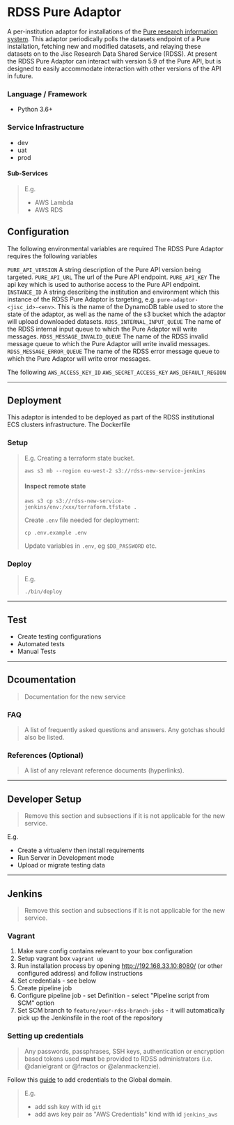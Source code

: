 # RDSS Pure Adaptor

A per-institution adaptor for installations of the [Pure research information system](https://www.elsevier.com/solutions/pure). This adaptor periodically polls the datasets endpoint of a Pure installation, fetching new and modified datasets, and relaying these datasets on to the Jisc Research Data Shared Service (RDSS). At present the RDSS Pure Adaptor can interact with version 5.9 of the Pure API, but is designed to easily accommodate interaction with other versions of the API in future.  

### Language / Framework
- Python 3.6+

### Service Infrastructure

- dev
- uat
- prod

#### Sub-Services
> E.g.
> - AWS Lambda
> - AWS RDS


## Configuration
The following environmental variables are required
The RDSS Pure Adaptor requires the following variables

`PURE_API_VERSION`
A string description of the Pure API version being targeted.
`PURE_API_URL`
The url of the Pure API endpoint.
`PURE_API_KEY`
The api key which is used to authorise access to the Pure API endpoint.
`INSTANCE_ID`
A string describing the institution and environment which this instance of the RDSS Pure Adaptor is targeting, e.g. `pure-adaptor-<jisc_id>-<env>`. This is the name of the DynamoDB table used to store the state of the adaptor, as well as the name of the s3 bucket which the adaptor will upload downloaded datasets.
`RDSS_INTERNAL_INPUT_QUEUE`
The name of the RDSS internal input queue to which the Pure Adaptor will write messages.
`RDSS_MESSAGE_INVALID_QUEUE`
The name of the RDSS invalid message queue to which the Pure Adaptor will write invalid messages.
`RDSS_MESSAGE_ERROR_QUEUE`
The name of the RDSS error message queue to which the Pure Adaptor will write error messages.

The following
`AWS_ACCESS_KEY_ID`
`AWS_SECRET_ACCESS_KEY`
`AWS_DEFAULT_REGION`


---------------------------------------------------------

## Deployment

This adaptor is intended to be deployed as part of the RDSS institutional ECS clusters infrastructure.
The Dockerfile

### Setup

> E.g. Creating a terraform state bucket.
> ```
> aws s3 mb --region eu-west-2 s3://rdss-new-service-jenkins
> ```
>
> #### Inspect remote state
> ```
> aws s3 cp s3://rdss-new-service-jenkins/env:/xxx/terraform.tfstate .
> ```
>
>Create `.env` file needed for deployment:
> ```
> cp .env.example .env
> ```
> Update variables in `.env`, eg `$DB_PASSWORD` etc.


### Deploy
> E.g.
> ```
> ./bin/deploy
> ```

---------------------------------------------------------

## Test
- Create testing configurations
- Automated tests
- Manual Tests

---------------------------------------------------------

## Dcoumentation
> Documentation for the new service

### FAQ
> A list of frequently asked questions and answers. Any gotchas should also be listed.

### References (Optional)
> A list of any relevant reference documents (hyperlinks).
---------------------------------------------------------

## Developer Setup
> Remove this section and subsections if it is not applicable for the new service.

E.g.
 - Create a virtualenv then install requirements
 - Run Server in Development mode
 - Upload or migrate testing data

---------------------------------------------------------

## Jenkins
> Remove this section and subsections if it is not applicable for the new service.

### Vagrant
1. Make sure config contains relevant to your box configuration
2. Setup vagrant box `vagrant up`
3. Run installation process by opening http://192.168.33.10:8080/
(or other configured address) and follow instructions
4. Set credentials - see below
5. Create pipeline job
6. Configure pipeline job - set Definition - select "Pipeline script from SCM" option
7. Set SCM branch to `feature/your-rdss-branch-jobs` - it will automatically pick up the Jenkinsfile in the root of the repository

### Setting up credentials
>Any passwords, passphrases, SSH keys, authentication or encryption based tokens used **must** be provided to RDSS administrators (i.e. @danielgrant or @fractos or @alanmackenzie).

Follow this [guide](https://support.cloudbees.com/hc/en-us/articles/203802500-Injecting-Secrets-into-Jenkins-Build-Jobs) to add credentials to the Global domain.
> E.g.
> - add ssh key with id `git`
> - add aws key pair as "AWS Credentials" kind with id `jenkins_aws`
